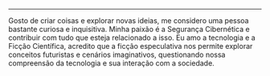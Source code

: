 
---

Gosto de criar coisas e explorar novas ideias, me considero uma pessoa bastante curiosa e inquisitiva. Minha paixão é a Segurança Cibernética e contribuir com tudo que esteja relacionado a isso. Eu amo a tecnologia e a Ficção Científica, acredito que a ficção especulativa nos permite explorar conceitos futuristas e cenários imaginativos, questionando nossa compreensão da tecnologia e sua interação com a sociedade.
